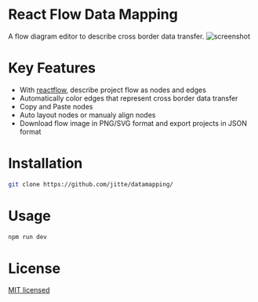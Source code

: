 # React Flow Data Mapping

A flow diagram editor to describe cross border data transfer.
![screenshot](https://github.com/jitte/datamapping/assets/982984/2f25b8ab-61c0-4fe4-8358-d51b0608911a)

# Key Features

- With [reactflow](https://github.com/wbkd/react-flow/), describe project flow as nodes and edges
- Automatically color edges that represent cross border data transfer
- Copy and Paste nodes
- Auto layout nodes or manualy align nodes
- Download flow image in PNG/SVG format and export projects in JSON format

# Installation

```bash
git clone https://github.com/jitte/datamapping/
```

# Usage

```bash
npm run dev
```

# License

[MIT licensed](https://github.com/jitte/datamapping/blob/main/LICENSE)
